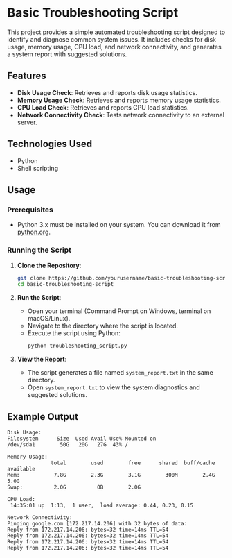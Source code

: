 # Basic Troubleshooting Script

This project provides a simple automated troubleshooting script designed to identify and diagnose common system issues. It includes checks for disk usage, memory usage, CPU load, and network connectivity, and generates a system report with suggested solutions.

## Features

- **Disk Usage Check**: Retrieves and reports disk usage statistics.
- **Memory Usage Check**: Retrieves and reports memory usage statistics.
- **CPU Load Check**: Retrieves and reports CPU load statistics.
- **Network Connectivity Check**: Tests network connectivity to an external server.

## Technologies Used

- Python
- Shell scripting

## Usage

### Prerequisites

- Python 3.x must be installed on your system. You can download it from [python.org](https://www.python.org/downloads/).

### Running the Script

1. **Clone the Repository**:
    ```bash
    git clone https://github.com/yourusername/basic-troubleshooting-script.git
    cd basic-troubleshooting-script
    ```

2. **Run the Script**:
    - Open your terminal (Command Prompt on Windows, terminal on macOS/Linux).
    - Navigate to the directory where the script is located.
    - Execute the script using Python:
        ```bash
        python troubleshooting_script.py
        ```

3. **View the Report**:
    - The script generates a file named `system_report.txt` in the same directory.
    - Open `system_report.txt` to view the system diagnostics and suggested solutions.

## Example Output

```plaintext
Disk Usage:
Filesystem      Size  Used Avail Use% Mounted on
/dev/sda1        50G   20G   27G  43% /

Memory Usage:
              total        used        free      shared  buff/cache   available
Mem:           7.8G        2.3G        3.1G        300M        2.4G        5.0G
Swap:          2.0G          0B        2.0G

CPU Load:
 14:35:01 up  1:13,  1 user,  load average: 0.44, 0.23, 0.15

Network Connectivity:
Pinging google.com [172.217.14.206] with 32 bytes of data:
Reply from 172.217.14.206: bytes=32 time=14ms TTL=54
Reply from 172.217.14.206: bytes=32 time=14ms TTL=54
Reply from 172.217.14.206: bytes=32 time=14ms TTL=54
Reply from 172.217.14.206: bytes=32 time=14ms TTL=54
